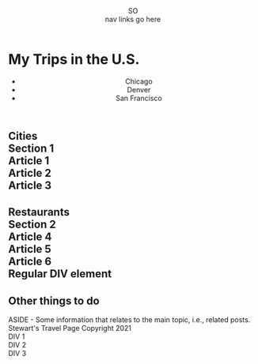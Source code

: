 <!DOCTYPE html>
<html>
<head>
<meta charset="utf-8">
<title>Stewart's Travel Page</title>
<style>

</style>
</head>
<body>
<header>
SO <nav> nav links go here </nav>
  </header>

<h1>My Trips in the U.S.</h1>

<header>
  <ul>
    <li>Chicago</li>
    <li>Denver</li>
    <li>San Francisco</a></li>
  </ul>
</header>

<h2>
Cities
  
  <section>
    Section 1
    <article>Article 1</article>
    <article>Article 2</article>
    <article>Article 3</article>
  </section>
</h2>
<h2>
Restaurants
   <section>
    Section 2
    <article>Article 4</article>
    <article>Article 5</article>
    <article>Article 6</article>
    <div>Regular DIV element</div>
  </section>
</h2>

 <h2>
Other things to do
</h2>

  <aside>
    ASIDE - Some information that relates to the main topic, i.e., related posts.
  </aside>

  <footer>
    Stewart's Travel Page Copyright 2021
</footer>



<section>
  <div>DIV 1</div>
  <div>DIV 2</div>
  <div>DIV 3</div>
  
</section>

</body>
</html>

